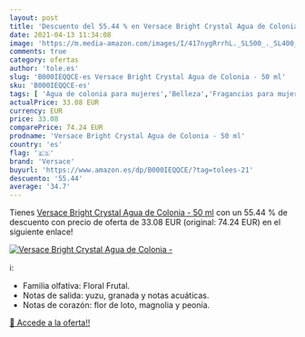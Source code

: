 ```yaml
---
layout: post
title: 'Descuento del 55.44 % en Versace Bright Crystal Agua de Colonia -'
date: 2021-04-13 11:34:08
image: 'https://m.media-amazon.com/images/I/417nygRrrhL._SL500_._SL400_.jpg'
comments: true
category: ofertas
author: 'tole.es'
slug: 'B000IEQQCE-es Versace Bright Crystal Agua de Colonia - 50 ml'
sku: 'B000IEQQCE-es'
tags: [ 'Agua de colonia para mujeres','Belleza','Fragancias para mujeres','Perfumes y fragancias','Productos para el cuidado de la piel','Productos para el cuidado de la piel corporal','agua','colonia','de','versace', ]
actualPrice: 33.08 EUR
currency: EUR
price: 33.08
comparePrice: 74.24 EUR
prodname: 'Versace Bright Crystal Agua de Colonia - 50 ml'
country: 'es'
flag: '🇪🇸'
brand: 'Versace'
buyurl: 'https://www.amazon.es/dp/B000IEQQCE/?tag=tolees-21'
descuento: '55.44'
average: '34.7'
---
```


Tienes [Versace Bright Crystal Agua de Colonia - 50 ml](https://www.amazon.es/dp/B000IEQQCE/?tag=tolees-21) con un 55.44 % de descuento con precio de oferta de 33.08 EUR (original: 74.24 EUR) en el siguiente enlace!

[![Versace Bright Crystal Agua de Colonia -](https://m.media-amazon.com/images/I/417nygRrrhL._SL500_._SL400_.jpg)](https://www.amazon.es/dp/B000IEQQCE/?tag=tolees-21)

ℹ️:

- Familia olfativa: Floral Frutal.
- Notas de salida: yuzu, granada y notas acuáticas.
- Notas de corazón: flor de loto, magnolia y peonía.

[🛒 Accede a la oferta!!](https://www.amazon.es/dp/B000IEQQCE/?tag=tolees-21)
